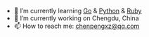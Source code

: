 <!-- ### Hi there 👋 -->


- 🌱 I’m currently learning [Go](https://github.com/golang/go) & [Python](https://github.com/python/cpython) & [Ruby](https://github.com/ruby/ruby)
- 🔭 I’m currently working on Chengdu, China
- 📫 How to reach me: [chenpengxz@qq.com](chenpengxz@qq.com)
<!-- - 😄 Pronouns: ...
- ⚡ Fun fact: ... -->


<!-- ![Anurag's GitHub stats](https://github-readme-stats.vercel.app/api?username=xiaozuo7&count_private=true&show_icons=true&theme=tokyonight) -->









